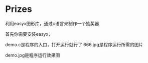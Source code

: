 # Prizes
利用easyx图形库，通过c语言来制作一个抽奖器

首先你需要安装easyx，

demo.c是程序的入口，打开运行就行了
666.jpg是程序运行所需的图片


demo.jpg是程序运行效果图
